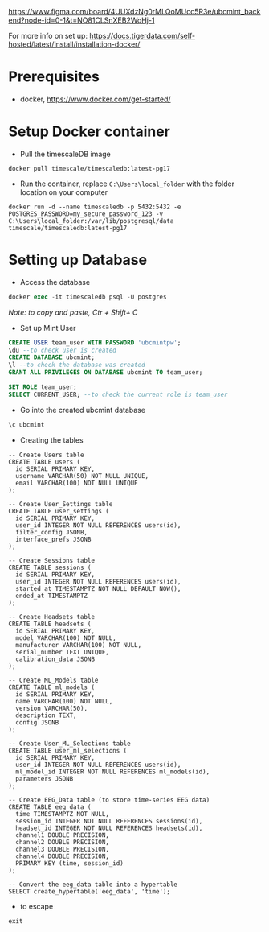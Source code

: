 https://www.figma.com/board/4UUXdzNg0rMLQoMUcc5R3e/ubcmint_backend?node-id=0-1&t=NO81CLSnXEB2WoHj-1

For more info on set up: https://docs.tigerdata.com/self-hosted/latest/install/installation-docker/

# Prerequisites
- docker, https://www.docker.com/get-started/

# Setup Docker container 
- Pull the timescaleDB image
```
docker pull timescale/timescaledb:latest-pg17
```

- Run the container, replace `C:\Users\local_folder` with the folder location on your computer
```
docker run -d --name timescaledb -p 5432:5432 -e POSTGRES_PASSWORD=my_secure_password_123 -v C:\Users\local_folder:/var/lib/postgresql/data timescale/timescaledb:latest-pg17
```

# Setting up Database

- Access the database 
```sql
docker exec -it timescaledb psql -U postgres
```

*Note: to copy and paste, Ctr + Shift+ C*

- Set up Mint User
```sql
CREATE USER team_user WITH PASSWORD 'ubcmintpw';
\du --to check user is created
CREATE DATABASE ubcmint;
\l --to check the database was created
GRANT ALL PRIVILEGES ON DATABASE ubcmint TO team_user; 

SET ROLE team_user;
SELECT CURRENT_USER; --to check the current role is team_user
```

- Go into the created ubcmint database
```sql
\c ubcmint
```

- Creating the tables

 ```
 -- Create Users table
 CREATE TABLE users (
   id SERIAL PRIMARY KEY,
   username VARCHAR(50) NOT NULL UNIQUE,
   email VARCHAR(100) NOT NULL UNIQUE
 );
 
 -- Create User_Settings table
 CREATE TABLE user_settings (
   id SERIAL PRIMARY KEY,
   user_id INTEGER NOT NULL REFERENCES users(id),
   filter_config JSONB,
   interface_prefs JSONB
 );
 
 -- Create Sessions table
 CREATE TABLE sessions (
   id SERIAL PRIMARY KEY,
   user_id INTEGER NOT NULL REFERENCES users(id),
   started_at TIMESTAMPTZ NOT NULL DEFAULT NOW(),
   ended_at TIMESTAMPTZ
 );
 
 -- Create Headsets table
 CREATE TABLE headsets (
   id SERIAL PRIMARY KEY,
   model VARCHAR(100) NOT NULL,
   manufacturer VARCHAR(100) NOT NULL,
   serial_number TEXT UNIQUE,
   calibration_data JSONB
 );
 
 -- Create ML_Models table
 CREATE TABLE ml_models (
   id SERIAL PRIMARY KEY,
   name VARCHAR(100) NOT NULL,
   version VARCHAR(50),
   description TEXT,
   config JSONB
 );
 
 -- Create User_ML_Selections table
 CREATE TABLE user_ml_selections (
   id SERIAL PRIMARY KEY,
   user_id INTEGER NOT NULL REFERENCES users(id),
   ml_model_id INTEGER NOT NULL REFERENCES ml_models(id),
   parameters JSONB
 );
 
 -- Create EEG_Data table (to store time-series EEG data)
 CREATE TABLE eeg_data (
   time TIMESTAMPTZ NOT NULL,
   session_id INTEGER NOT NULL REFERENCES sessions(id),
   headset_id INTEGER NOT NULL REFERENCES headsets(id),
   channel1 DOUBLE PRECISION,
   channel2 DOUBLE PRECISION,
   channel3 DOUBLE PRECISION,
   channel4 DOUBLE PRECISION,
   PRIMARY KEY (time, session_id)
 );
 
 -- Convert the eeg_data table into a hypertable
 SELECT create_hypertable('eeg_data', 'time');
 ```
 
- to escape
```sql
exit
```

